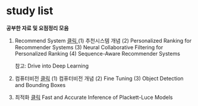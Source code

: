# study list
**공부한 자료 및 요점정리 모음**

1. Recommend System [클릭 ](https://drive.google.com/file/d/1IMbaYnSm2kBX6_1fiVyCRWlseDSaBb08/view?usp=sharing)
	(1) 추천시스템 개념
	(2) Personalized Ranking for Recommender Systems
	(3) Neural Collaborative Filtering for Personalized Ranking
	(4) Sequence-Aware Recommender Systems

	참고: Drive into Deep Learning

2. 컴퓨터비전  [클릭](https://drive.google.com/file/d/1vdJuwo7ckPiagQD7oQBupD0vCTt48qyP/view?usp=sharing)
	(1) 컴퓨터비전 개념
	(2) Fine Tuning
	(3) Object Detection  and Bounding Boxes

3. 최적화 [클릭](https://drive.google.com/file/d/13n9lYmVwoxQF6ginabir8-FYzlNDQrAk/view?usp=sharing)
	Fast and Accurate Inference of Plackett-Luce Models
<!--stackedit_data:
eyJoaXN0b3J5IjpbMTM3OTk2ODg3OSw0Njg0NzkyNTddfQ==
-->